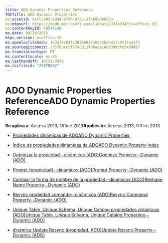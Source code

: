 ```yaml
---
title: ADO Dynamic Properties Reference
TOCTitle: ADO Dynamic Properties
ms:assetid: 5efcc693-6a94-472d-973e-27468edb095a
ms:mtpsurl: https://msdn.microsoft.com/library/JJ249343(v=office.15)
ms:contentKeyID: 48545148
ms.date: 09/18/2015
mtps_version: v=office.15
ms.openlocfilehash: 1d3af5c81fc287e584718043bd9a3fc9c17aa3f4
ms.sourcegitcommit: c557bbcccf37a6011f89aae1ddd399dfe549d087
ms.translationtype: MT
ms.contentlocale: es-ES
ms.lasthandoff: 10/31/2018
ms.locfileid: "25870502"
---
```

# <a name="ado-dynamic-properties-reference"></a><span data-ttu-id="e76f5-102">ADO Dynamic Properties Reference</span><span class="sxs-lookup"><span data-stu-id="e76f5-102">ADO Dynamic Properties Reference</span></span>


<span data-ttu-id="e76f5-103">**Se aplica a**: Access 2013, Office 2013</span><span class="sxs-lookup"><span data-stu-id="e76f5-103">**Applies to**: Access 2013, Office 2013</span></span>

  - [<span data-ttu-id="e76f5-104">Propiedades dinámicas de ADO</span><span class="sxs-lookup"><span data-stu-id="e76f5-104">ADO Dynamic Properties</span></span>](ado-dynamic-properties.md)

  - [<span data-ttu-id="e76f5-105">Índice de propiedades dinámicas de ADO</span><span class="sxs-lookup"><span data-stu-id="e76f5-105">ADO Dynamic Property Index</span></span>](ado-dynamic-property-index.md)

  - [<span data-ttu-id="e76f5-106">Optimizar la propiedad--dinámicos (ADO)</span><span class="sxs-lookup"><span data-stu-id="e76f5-106">Optimize Property--Dynamic (ADO)</span></span>](optimize-property-dynamic-ado.md)

  - [<span data-ttu-id="e76f5-107">Prompt (propiedad)--dinámicos (ADO)</span><span class="sxs-lookup"><span data-stu-id="e76f5-107">Prompt Property--Dynamic (ADO)</span></span>](prompt-property-dynamic-ado.md)

  - [<span data-ttu-id="e76f5-108">Cambiar la forma de nombre de la propiedad--dinámicos (ADO)</span><span class="sxs-lookup"><span data-stu-id="e76f5-108">Reshape Name Property--Dynamic (ADO)</span></span>](reshape-name-property-dynamic-ado.md)

  - [<span data-ttu-id="e76f5-109">Resync propiedad comando--dinámicos (ADO)</span><span class="sxs-lookup"><span data-stu-id="e76f5-109">Resync Command Property--Dynamic (ADO)</span></span>](resync-command-property-dynamic-ado.md)

  - [<span data-ttu-id="e76f5-110">Unique Table, Unique Schema, Unique Catalog propiedades dinámicas (ADO)</span><span class="sxs-lookup"><span data-stu-id="e76f5-110">Unique Table, Unique Schema, Unique Catalog Properties--Dynamic (ADO)</span></span>](unique-table-unique-schema-unique-catalog-properties-dynamic-ado.md)

  - [<span data-ttu-id="e76f5-111">dinámica Update Resync (propiedad, ADO)</span><span class="sxs-lookup"><span data-stu-id="e76f5-111">Update Resync Property--Dynamic (ADO)</span></span>](update-resync-property-dynamic-ado.md)

